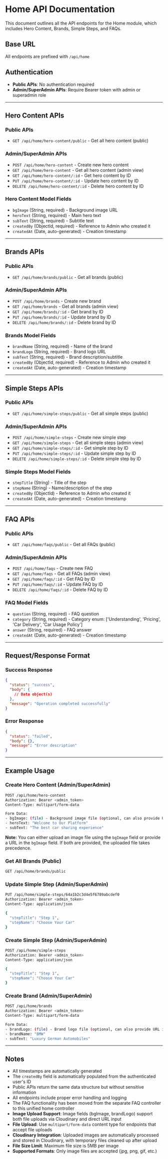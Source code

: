 # Home API Documentation

This document outlines all the API endpoints for the Home module, which includes Hero Content, Brands, Simple Steps, and FAQs.

## Base URL
All endpoints are prefixed with `/api/home`

## Authentication
- **Public APIs**: No authentication required
- **Admin/SuperAdmin APIs**: Require Bearer token with admin or superadmin role

---

## Hero Content APIs

### Public APIs
- `GET /api/home/hero-content/public` - Get all hero content (public)

### Admin/SuperAdmin APIs
- `POST /api/home/hero-content` - Create new hero content
- `GET /api/home/hero-content` - Get all hero content (admin view)
- `GET /api/home/hero-content/:id` - Get hero content by ID
- `PUT /api/home/hero-content/:id` - Update hero content by ID
- `DELETE /api/home/hero-content/:id` - Delete hero content by ID

### Hero Content Model Fields
- `bgImage` (String, required) - Background image URL
- `heroText` (String, required) - Main hero text
- `subText` (String, required) - Subtitle text
- `createdBy` (ObjectId, required) - Reference to Admin who created it
- `createdAt` (Date, auto-generated) - Creation timestamp

---

## Brands APIs

### Public APIs
- `GET /api/home/brands/public` - Get all brands (public)

### Admin/SuperAdmin APIs
- `POST /api/home/brands` - Create new brand
- `GET /api/home/brands` - Get all brands (admin view)
- `GET /api/home/brands/:id` - Get brand by ID
- `PUT /api/home/brands/:id` - Update brand by ID
- `DELETE /api/home/brands/:id` - Delete brand by ID

### Brands Model Fields
- `brandName` (String, required) - Name of the brand
- `brandLogo` (String, required) - Brand logo URL
- `subText` (String, required) - Brand description/subtitle
- `createdBy` (ObjectId, required) - Reference to Admin who created it
- `createdAt` (Date, auto-generated) - Creation timestamp

---

## Simple Steps APIs

### Public APIs
- `GET /api/home/simple-steps/public` - Get all simple steps (public)

### Admin/SuperAdmin APIs
- `POST /api/home/simple-steps` - Create new simple step
- `GET /api/home/simple-steps` - Get all simple steps (admin view)
- `GET /api/home/simple-steps/:id` - Get simple step by ID
- `PUT /api/home/simple-steps/:id` - Update simple step by ID
- `DELETE /api/home/simple-steps/:id` - Delete simple step by ID

### Simple Steps Model Fields
- `stepTitle` (String) - Title of the step
- `stepName` (String) - Name/description of the step
- `createdBy` (ObjectId) - Reference to Admin who created it
- `createdAt` (Date, auto-generated) - Creation timestamp

---

## FAQ APIs

### Public APIs
- `GET /api/home/faqs/public` - Get all FAQs (public)

### Admin/SuperAdmin APIs
- `POST /api/home/faqs` - Create new FAQ
- `GET /api/home/faqs` - Get all FAQs (admin view)
- `GET /api/home/faqs/:id` - Get FAQ by ID
- `PUT /api/home/faqs/:id` - Update FAQ by ID
- `DELETE /api/home/faqs/:id` - Delete FAQ by ID

### FAQ Model Fields
- `question` (String, required) - FAQ question
- `category` (String, required) - Category enum: ['Understanding', 'Pricing', 'Car Delivery', 'Car Usage Policy']
- `answer` (String, required) - FAQ answer
- `createdAt` (Date, auto-generated) - Creation timestamp

---

## Request/Response Format

### Success Response
```json
{
  "status": "success",
  "body": {
    // Data object(s)
  },
  "message": "Operation completed successfully"
}
```

### Error Response
```json
{
  "status": "failed",
  "body": {},
  "message": "Error description"
}
```

---

## Example Usage

### Create Hero Content (Admin/SuperAdmin)
```bash
POST /api/home/hero-content
Authorization: Bearer <admin_token>
Content-Type: multipart/form-data

Form Data:
- bgImage: (file) - Background image file (optional, can also provide URL in bgImage field)
- heroText: "Welcome to Our Platform"
- subText: "The best car sharing experience"
```

**Note:** You can either upload an image file using the `bgImage` field or provide a URL in the `bgImage` field. If both are provided, the uploaded file takes precedence.

### Get All Brands (Public)
```bash
GET /api/home/brands/public
```

### Update Simple Step (Admin/SuperAdmin)
```bash
PUT /api/home/simple-steps/64a1b2c3d4e5f6789abcdef0
Authorization: Bearer <admin_token>
Content-Type: application/json

{
  "stepTitle": "Step 1",
  "stepName": "Choose Your Car"
}
```

### Create Simple Step (Admin/SuperAdmin)
```bash
POST /api/home/simple-steps
Authorization: Bearer <admin_token>
Content-Type: application/json

{
  "stepTitle": "Step 1",
  "stepName": "Choose Your Car"
}
```

### Create Brand (Admin/SuperAdmin)
```bash
POST /api/home/brands
Authorization: Bearer <admin_token>
Content-Type: multipart/form-data

Form Data:
- brandLogo: (file) - Brand logo file (optional, can also provide URL in brandLogo field)
- brandName: "BMW"
- subText: "Luxury German Automobiles"
```

---

## Notes
- All timestamps are automatically generated
- The `createdBy` field is automatically populated from the authenticated user's ID
- Public APIs return the same data structure but without sensitive information
- All endpoints include proper error handling and logging
- The FAQ functionality has been moved from the separate FAQ controller to this unified home controller
- **Image Upload Support**: Image fields (bgImage, brandLogo) support both file uploads via Cloudinary and direct URL input
- **File Upload**: Use `multipart/form-data` content type for endpoints that accept file uploads
- **Cloudinary Integration**: Uploaded images are automatically processed and stored in Cloudinary, with temporary files cleaned up after upload
- **File Size Limit**: Maximum file size is 5MB per image
- **Supported Formats**: Only image files are accepted (jpg, png, gif, etc.)
